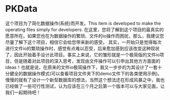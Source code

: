 # PKData
这个项目为了简化数据操作(系统)而开发。This item is developed to make the operating files simply for developers. 
在这里，您将了解到这个项目的最真实的愿意所在。如果您也在为数据操作的繁琐、文件的io操作而困扰，那么，我建议您尽量了解下这个项目，相信它会给您带来新的感受。
其实，一开始只是觉得每次进行文件io的繁琐操作时，感觉有点难以忍受，后来愈加感到应该改变这种现状了，因此开始着手设计此项目。事实上来说，它的雏形就是一个极简版的文件io项目，但是随着对此项目的深入思考，发现由文件操作可以引申出其他方方面面的ideas！也就是说，在原来的文件io极简操作下，我又一步步的为其设计了一套十分健全的数据操作模式(可以查看项目文件夹下的demo文件下的各类使用示例)。慢慢的就有了设计一个新型数据库的想法，当然这个想法还在形成风暴之中，我也已经做了一些可行性测试，认为应该在三个月之后第一个版本可以与大家见面，让我们一起期待吧！
